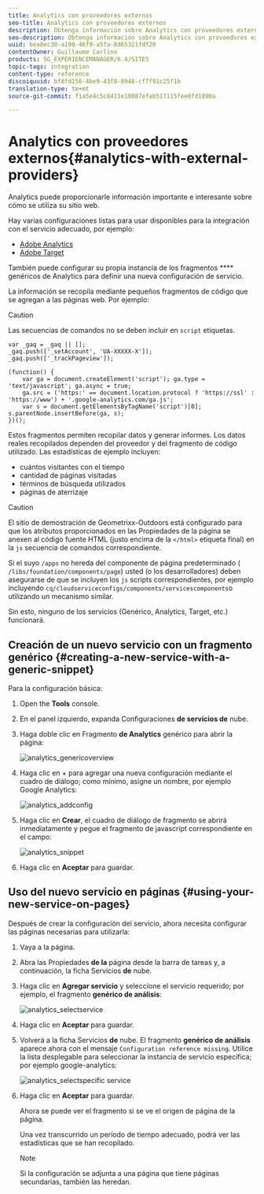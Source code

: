 ```yaml
---
title: Analytics con proveedores externos
seo-title: Analytics con proveedores externos
description: Obtenga información sobre Analytics con proveedores externos.
seo-description: Obtenga información sobre Analytics con proveedores externos.
uuid: bea8ec38-a190-46f9-a5fa-8d65321fdf20
contentOwner: Guillaume Carlino
products: SG_EXPERIENCEMANAGER/6.4/SITES
topic-tags: integration
content-type: reference
discoiquuid: bf8fd156-4be9-43f8-8948-cf7f91c25f1b
translation-type: tm+mt
source-git-commit: f1a5e4c5c8411e10887efab517115fee0fd1890a

---
```



# Analytics con proveedores externos{#analytics-with-external-providers}

Analytics puede proporcionarle información importante e interesante sobre cómo se utiliza su sitio web.

Hay varias configuraciones listas para usar disponibles para la integración con el servicio adecuado, por ejemplo:

* [Adobe Analytics](/help/sites-administering/adobeanalytics.md)
* [Adobe Target](/help/sites-administering/target.md)

También puede configurar su propia instancia de los fragmentos **** genéricos de Analytics para definir una nueva configuración de servicio.

La información se recopila mediante pequeños fragmentos de código que se agregan a las páginas web. Por ejemplo:

>[!CAUTION]
>
>Las secuencias de comandos no se deben incluir en `script` etiquetas.

```
var _gaq = _gaq || [];
_gaq.push(['_setAccount', 'UA-XXXXX-X']);
_gaq.push(['_trackPageview']);

(function() {
    var ga = document.createElement('script'); ga.type = 'text/javascript'; ga.async = true;
    ga.src = ('https:' == document.location.protocol ? 'https://ssl' : 'https://www') + '.google-analytics.com/ga.js';
    var s = document.getElementsByTagName('script')[0]; s.parentNode.insertBefore(ga, s);
})();
```

Estos fragmentos permiten recopilar datos y generar informes. Los datos reales recopilados dependen del proveedor y del fragmento de código utilizado. Las estadísticas de ejemplo incluyen:

* cuántos visitantes con el tiempo
* cantidad de páginas visitadas
* términos de búsqueda utilizados
* páginas de aterrizaje

>[!CAUTION]
>
>El sitio de demostración de Geometrixx-Outdoors está configurado para que los atributos proporcionados en las Propiedades de la página se anexen al código fuente HTML (justo encima de la `</html>` etiqueta final) en la `js` secuencia de comandos correspondiente.
>
>
>Si el suyo `/apps` no hereda del componente de página predeterminado ( `/libs/foundation/components/page`) usted (o los desarrolladores) deben asegurarse de que se incluyen los `js` scripts correspondientes, por ejemplo incluyendo `cq/cloudserviceconfigs/components/servicescomponents`o utilizando un mecanismo similar.
>
>
>Sin esto, ninguno de los servicios (Genérico, Analytics, Target, etc.) funcionará.

## Creación de un nuevo servicio con un fragmento genérico {#creating-a-new-service-with-a-generic-snippet}

Para la configuración básica:

1. Open the **Tools** console.

1. En el panel izquierdo, expanda Configuraciones **de servicios de** nube.

1. Haga doble clic en Fragmento **de Analytics** genérico para abrir la página:

   ![analytics_genericoverview](assets/analytics_genericoverview.png)

1. Haga clic en + para agregar una nueva configuración mediante el cuadro de diálogo; como mínimo, asigne un nombre, por ejemplo Google Analytics:

   ![analytics_addconfig](assets/analytics_addconfig.png)

1. Haga clic en **Crear**, el cuadro de diálogo de fragmento se abrirá inmediatamente y pegue el fragmento de javascript correspondiente en el campo:

   ![analytics_snippet](assets/analytics_snippet.png)

1. Haga clic en **Aceptar** para guardar.

## Uso del nuevo servicio en páginas {#using-your-new-service-on-pages}

Después de crear la configuración del servicio, ahora necesita configurar las páginas necesarias para utilizarla:

1. Vaya a la página.

1. Abra las Propiedades **de la** página desde la barra de tareas y, a continuación, la ficha Servicios **de** nube.

1. Haga clic en **Agregar servicio** y seleccione el servicio requerido; por ejemplo, el fragmento **genérico de análisis**:

   ![analytics_selectservice](assets/analytics_selectservice.png)

1. Haga clic en **Aceptar** para guardar.

1. Volverá a la ficha Servicios **de** nube. El fragmento **genérico de análisis** aparece ahora con el mensaje `Configuration reference missing`. Utilice la lista desplegable para seleccionar la instancia de servicio específica; por ejemplo google-analytics:

   ![analytics_selectspecific service](assets/analytics_selectspecificservice.png)

1. Haga clic en **Aceptar** para guardar.

   Ahora se puede ver el fragmento si se ve el origen de página de la página.

   Una vez transcurrido un período de tiempo adecuado, podrá ver las estadísticas que se han recopilado.

   >[!NOTE]
   >
   >Si la configuración se adjunta a una página que tiene páginas secundarias, también las heredan.

